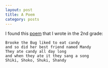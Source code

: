 ```yaml
---
layout: post
title: A Poem
category: posts
---
```


I found this <a href="http://www.poetry.com/historical_users/4348644-Yoav%20%20Zimmerman/923438-Brooke-the-Bug">poem</a> that I wrote in the 2nd grade:

	Brooke the Bug liked to eat candy 
	and so did her best friend named Mandy 
	They ate candy all day long 
	and when they ate it they sang a song 
	Shiki, Shoko, Shuki, Shandy
